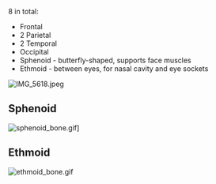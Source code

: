 8 in total:

* Frontal
* 2 Parietal
* 2 Temporal
* Occipital
* Sphenoid - butterfly-shaped, supports face muscles
* Ethmoid - between eyes, for nasal cavity and eye sockets

![IMG_5618.jpeg](img_5618.jpeg)

## Sphenoid

![sphenoid_bone.gif](sphenoid_bone.gif)]

## Ethmoid

![ethmoid_bone.gif](ethmoid_bone.gif)
